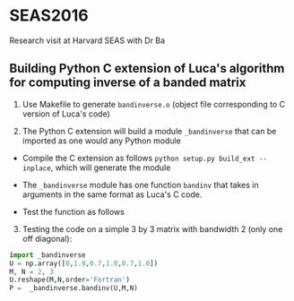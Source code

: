 # SEAS2016
Research visit at Harvard SEAS with Dr Ba


## Building Python C extension of Luca's algorithm for computing inverse of a banded matrix

1. Use Makefile to generate `bandinverse.o` (object file corresponding to C version of Luca's code)

2. The Python C extension will build a module `_bandinverse` that can be imported as one would any Python module

 * Compile the C extension as follows  `python setup.py build_ext --inplace`, which will generate the module

 * The `_bandinverse` module has one function `bandinv` that takes in arguments in the same format as Luca's C code.

  * Test the function as follows

3. Testing the code on a simple 3 by 3 matrix with bandwidth 2 (only one off diagonal):
 ```python
 import _bandinverse
 U = np.array([0,1.0,0.7,1.0,0.7,1.0])
 M, N = 2, 3
 U.reshape(M,N,order='Fortran')
 P =  _bandinverse.bandinv(U,M,N)

 ```
